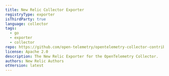 ```yaml
---
title: New Relic Collector Exporter
registryType: exporter
isThirdParty: true
language: collector
tags:
  - go
  - exporter
  - collector
repo: https://github.com/open-telemetry/opentelemetry-collector-contrib/tree/main/exporter/newrelicexporter
license: Apache 2.0
description: The New Relic Exporter for the OpenTelemetry Collector.
authors: New Relic Authors
otVersion: latest
---
```

